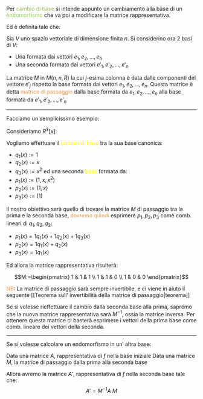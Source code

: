 Per <font color="#9bbb59">cambio di base</font> si intende appunto un cambiamento alla base di un <font color="#92d050">endomorfismo</font> che va poi a modificare la matrice rappresentativa.

Ed è definita tale che:

Sia $V$ uno spazio vettoriale di dimensione finita $n$. 
Si considerino ora 2 basi di $V$:

- Una formata dai vettori $e_{1},e_{2},\dots,e_{n}$
- Una seconda formata dai vettori $e'_{1},e'_{2},\dots,e'_{n}$

La matrice $M$ in $M(n,n,R)$ la cui $j$-esima colonna è data dalle componenti del vettore $e'_{j}$ rispetto la base formata dai vettori $e_{1},e_{2},\dots,e_{n}$. Questa matrice è detta <font color="#f79646">matrice di passaggio</font> dalla base formata da $e_{1},e_{2},\dots ,e_{n}$ alla base formata da $e'_{1},e'_{2},\dots,e'_{n}$

---

Facciamo un semplicissimo esempio:

Consideriamo $R^3[x]$:

Vogliamo effettuare il <font color="#ffff00">cambio di base</font> tra la sua base canonica:
- $q_{1}(x):=1$
- $q_{2}(x):=x$
- $q_{3}(x):=x^2$
ed una seconda <font color="#ffff00">base</font> formata da:
- $p_{1}(x):=(1,x,x^2)$
- $p_{2}(x):=(1,x)$
- $p_{3}(x):=(1)$

Il nostro obiettivo sarà quello di trovare la matrice $M$ di passaggio tra la prima e la seconda base, <font color="#f79646">dovremo quindi</font> esprimere $p_{1},p_{2},p_{3}$ come comb. lineari di $q_{1},q_{2},q_{3}$:

- $p_{1}(x)=1q_{1}(x)+1q_{2}(x)+1q_{3}(x)$
- $p_{2}(x)=1q_{1}(x)+q_{2}(x)$
- $p_{3}(x)=1q_{1}(x)$

Ed allora la matrice rappresentativa risulterà:

$$M:=\begin{pmatrix}
1 & 1 & 1 \\
1 & 1 & 0 \\
1 & 0 & 0
\end{pmatrix}$$

<font color="#f79646">NB</font>: La matrice di passaggio sarà sempre invertibile, e ci viene in aiuto il seguente [[Teorema sull’ invertibilità della matrice di passaggio|teorema]]


Se si volesse rieffettuare il cambio dalla seconda base alla prima, sapremo che la nuova matrice rappresentativa sarà $M^{-1}$, ossia la matrice inversa. Per ottenere questa matrice ci basterà esprimere i vettori della prima base come comb. lineare dei vettori della seconda.

---

Se si volesse calcolare un endomorfismo in un’ altra base:

Data una matrice $A$, rappresentativa di $f$ nella base iniziale
Data una matrice $M$, la matrice di passaggio dalla prima alla seconda base

Allora avremo la matrice $A'$, rappresentativa di $f$ nella seconda base tale che:
$$A'=M^{-1}A\ M$$

